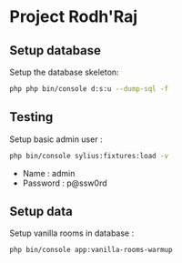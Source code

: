 # Project Rodh'Raj

## Setup database

Setup the database skeleton:

```bash
php php bin/console d:s:u --dump-sql -f
```

## Testing

Setup basic admin user :

```bash
php bin/console sylius:fixtures:load -v
```

- Name : admin
- Password : p@ssw0rd

## Setup data

Setup vanilla rooms in database :

```bash
php bin/console app:vanilla-rooms-warmup
```
